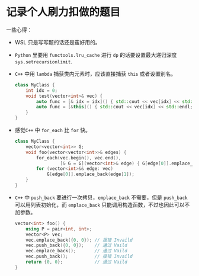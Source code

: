 # 记录个人刷力扣做的题目

一些心得：

- WSL 只是写写题的话还是蛮好用的。

- `Python` 里要用 `functools.lru_cache` 进行 `dp` 的话要设置最大递归深度 `sys.setrecursionlimit`.

- `C++` 中用 `lambda` 捕获类内元素时，应该直接捕获 `this` 或者设置别名。

  ```C++
  class MyClass {
      int idx = 0;
      void test(vector<int>& vec) {
          auto func = [& idx = idx]() { std::cout << vec[idx] << std::endl; };
          auto func = [&this]() { std::cout << vec[idx] << std::endl; };
      }
  }
  ```

- 感觉`C++` 中 `for_each` 比 `for` 快。

  ```c++
  class MyClass {
      vector<vector<int>> G;
      void foo(vector<vector<int>>& edges) {
          for_each(vec.begin(), vec.end(),
                   [& G = G](vector<int>& edge) { G[edge[0]].emplace_back(edge[1]); });
          for (vector<int>&& edge: vec)
              G[edge[0]].emplace_back(edge[1]);
      }
  }
  
  ```

- `C++` 中 `push_back` 要进行一次拷贝，`emplace_back` 不需要，但是 `push_back` 可以用列表初始化，而 `emplace_back` 只能调用构造函数，不过也因此可以不加参数。

  ```C++
  vector<int> foo() {
      using P = pair<int, int>;
      vector<P> vec;
      vec.emplace_back({0, 0}); // 报错 Invaild
      vec.push_back({0, 0});    // 通过 Vaild
      vec.emplace_back();       // 通过 Vaild
      vec.push_back();          // 报错 Invaild
      return {0, 0};            // 通过 Vaild
  }
  ```

  